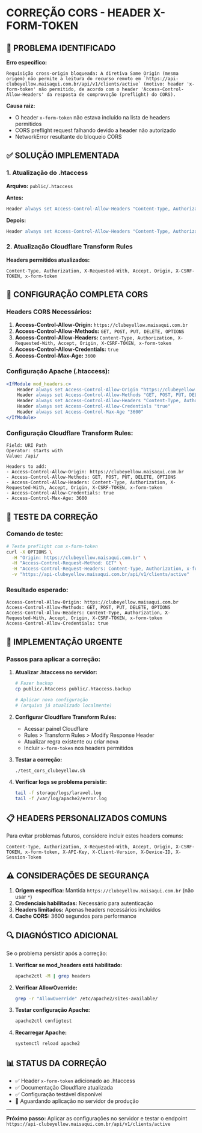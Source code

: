 # CORREÇÃO CORS - HEADER X-FORM-TOKEN

## 🚨 PROBLEMA IDENTIFICADO

**Erro específico:**
```
Requisição cross-origin bloqueada: A diretiva Same Origin (mesma origem) não permite a leitura do recurso remoto em `https://api-clubeyellow.maisaqui.com.br/api/v1/clients/active` (motivo: header 'x-form-token' não permitido, de acordo com o header 'Access-Control-Allow-Headers' da resposta de comprovação (preflight) do CORS).
```

**Causa raiz:**
- O header `x-form-token` não estava incluído na lista de headers permitidos
- CORS preflight request falhando devido a header não autorizado
- NetworkError resultante do bloqueio CORS

## ✅ SOLUÇÃO IMPLEMENTADA

### 1. Atualização do .htaccess

**Arquivo:** `public/.htaccess`

**Antes:**
```apache
Header always set Access-Control-Allow-Headers "Content-Type, Authorization, X-Requested-With, Accept, Origin, X-CSRF-TOKEN"
```

**Depois:**
```apache
Header always set Access-Control-Allow-Headers "Content-Type, Authorization, X-Requested-With, Accept, Origin, X-CSRF-TOKEN, x-form-token"
```

### 2. Atualização Cloudflare Transform Rules

**Headers permitidos atualizados:**
```
Content-Type, Authorization, X-Requested-With, Accept, Origin, X-CSRF-TOKEN, x-form-token
```

## 🔧 CONFIGURAÇÃO COMPLETA CORS

### Headers CORS Necessários:

1. **Access-Control-Allow-Origin:** `https://clubeyellow.maisaqui.com.br`
2. **Access-Control-Allow-Methods:** `GET, POST, PUT, DELETE, OPTIONS`
3. **Access-Control-Allow-Headers:** `Content-Type, Authorization, X-Requested-With, Accept, Origin, X-CSRF-TOKEN, x-form-token`
4. **Access-Control-Allow-Credentials:** `true`
5. **Access-Control-Max-Age:** `3600`

### Configuração Apache (.htaccess):
```apache
<IfModule mod_headers.c>
    Header always set Access-Control-Allow-Origin "https://clubeyellow.maisaqui.com.br"
    Header always set Access-Control-Allow-Methods "GET, POST, PUT, DELETE, OPTIONS"
    Header always set Access-Control-Allow-Headers "Content-Type, Authorization, X-Requested-With, Accept, Origin, X-CSRF-TOKEN, x-form-token"
    Header always set Access-Control-Allow-Credentials "true"
    Header always set Access-Control-Max-Age "3600"
</IfModule>
```

### Configuração Cloudflare Transform Rules:
```
Field: URI Path
Operator: starts with
Value: /api/

Headers to add:
- Access-Control-Allow-Origin: https://clubeyellow.maisaqui.com.br
- Access-Control-Allow-Methods: GET, POST, PUT, DELETE, OPTIONS
- Access-Control-Allow-Headers: Content-Type, Authorization, X-Requested-With, Accept, Origin, X-CSRF-TOKEN, x-form-token
- Access-Control-Allow-Credentials: true
- Access-Control-Max-Age: 3600
```

## 🧪 TESTE DA CORREÇÃO

### Comando de teste:
```bash
# Teste preflight com x-form-token
curl -X OPTIONS \
  -H "Origin: https://clubeyellow.maisaqui.com.br" \
  -H "Access-Control-Request-Method: GET" \
  -H "Access-Control-Request-Headers: Content-Type, Authorization, x-form-token" \
  -v "https://api-clubeyellow.maisaqui.com.br/api/v1/clients/active"
```

### Resultado esperado:
```
Access-Control-Allow-Origin: https://clubeyellow.maisaqui.com.br
Access-Control-Allow-Methods: GET, POST, PUT, DELETE, OPTIONS
Access-Control-Allow-Headers: Content-Type, Authorization, X-Requested-With, Accept, Origin, X-CSRF-TOKEN, x-form-token
Access-Control-Allow-Credentials: true
```

## 🚀 IMPLEMENTAÇÃO URGENTE

### Passos para aplicar a correção:

1. **Atualizar .htaccess no servidor:**
   ```bash
   # Fazer backup
   cp public/.htaccess public/.htaccess.backup
   
   # Aplicar nova configuração
   # (arquivo já atualizado localmente)
   ```

2. **Configurar Cloudflare Transform Rules:**
   - Acessar painel Cloudflare
   - Rules > Transform Rules > Modify Response Header
   - Atualizar regra existente ou criar nova
   - Incluir `x-form-token` nos headers permitidos

3. **Testar a correção:**
   ```bash
   ./test_cors_clubeyellow.sh
   ```

4. **Verificar logs se problema persistir:**
   ```bash
   tail -f storage/logs/laravel.log
   tail -f /var/log/apache2/error.log
   ```

## 📋 HEADERS PERSONALIZADOS COMUNS

Para evitar problemas futuros, considere incluir estes headers comuns:

```
Content-Type, Authorization, X-Requested-With, Accept, Origin, X-CSRF-TOKEN, x-form-token, X-API-Key, X-Client-Version, X-Device-ID, X-Session-Token
```

## ⚠️ CONSIDERAÇÕES DE SEGURANÇA

1. **Origem específica:** Mantida `https://clubeyellow.maisaqui.com.br` (não usar `*`)
2. **Credenciais habilitadas:** Necessário para autenticação
3. **Headers limitados:** Apenas headers necessários incluídos
4. **Cache CORS:** 3600 segundos para performance

## 🔍 DIAGNÓSTICO ADICIONAL

Se o problema persistir após a correção:

1. **Verificar se mod_headers está habilitado:**
   ```bash
   apache2ctl -M | grep headers
   ```

2. **Verificar AllowOverride:**
   ```bash
   grep -r "AllowOverride" /etc/apache2/sites-available/
   ```

3. **Testar configuração Apache:**
   ```bash
   apache2ctl configtest
   ```

4. **Recarregar Apache:**
   ```bash
   systemctl reload apache2
   ```

## 📊 STATUS DA CORREÇÃO

- ✅ Header `x-form-token` adicionado ao .htaccess
- ✅ Documentação Cloudflare atualizada
- ✅ Configuração testável disponível
- 🔄 Aguardando aplicação no servidor de produção

---
**Próximo passo:** Aplicar as configurações no servidor e testar o endpoint `https://api-clubeyellow.maisaqui.com.br/api/v1/clients/active`
